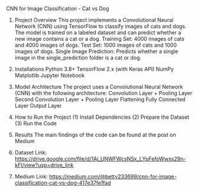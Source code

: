 CNN for Image Classification - Cat vs Dog
1. Project Overview
This project implements a Convolutional Neural Network (CNN) using TensorFlow to classify images of cats and dogs. The model is trained on a labeled dataset and can predict whether a new image contains a cat or a dog.
Training Set: 4000 images of cats and 4000 images of dogs.
Test Set: 1000 images of cats and 1000 images of dogs.
Single Image Prediction: Predicts whether a single image in the single_prediction folder is a cat or dog.

2. Installations
Python 3.8+
TensorFlow 2.x (with Keras API)
NumPy
Matplotlib
Jupyter Notebook

3. Model Architecture
The project uses a Convolutional Neural Network (CNN) with the following architecture:
Convolution Layer + Pooling Layer 
Second Convolution Layer + Pooling Layer
Flattening
Fully Connected Layer 
Output Layer

4. How to Run the Project
(1) Install Dependencies
(2) Prepare the Dataset
(3) Run the Code

5. Results
The main findings of the code can be found at the post on Medium

6. Dataset Link:
https://drive.google.com/file/d/1Aj_UNWFWcsNSx_LYpFefoWwxs29n-kFl/view?usp=drive_link

7. Medium Link:
https://medium.com/@betty233699/cnn-for-image-classification-cat-vs-dog-417e37fe1fad
